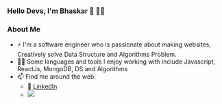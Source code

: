 ### Hello Devs, I'm Bhaskar 👋 👨‍💻

<!--
**bhaskarkrp/bhaskarkrp** is a ✨ _special_ ✨ repository because its `README.md` (this file) appears on your GitHub profile.

Here are some ideas to get you started:
-->
### About Me

- ⚡ I'm a software engineer who is passionate about making websites, Creatively solve Data Structure and Algorithms Problem.
- 👨‍💻 Some languages and tools I enjoy working with include Javascript, ReactJs, MongoDB, DS and Algorithms
- 📫 Find me around the web:
    -    :office: [LinkedIn](https://www.linkedin.com/in/bhaskar-kumar-baa7301a1/)
    -    ![](https://komarev.com/ghpvc/?username=bhaskarkrp&color=green)
